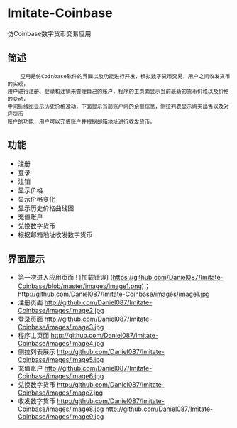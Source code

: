 # Imitate-Coinbase
仿Coinbase数字货币交易应用
## 简述
        应用是仿Coinbase软件的界面以及功能进行开发，模拟数字货币交易，用户之间收发货币的实现，
    用户进行注册、登录和注销来管理自己的账户，程序的主页面显示当前最新的货币价格以及价格的变动，
    中间折线图显示历史价格波动，下面显示当前账户内的余额信息，侧拉列表显示购买出售以及对应货币
    账户的功能，用户可以充值账户并根据邮箱地址进行收发货币。
## 功能
 - 注册
 - 登录
 - 注销
 - 显示价格
 - 显示价格变化
 - 显示历史价格曲线图
 - 充值账户
 - 兑换数字货币
 - 根据邮箱地址收发数字货币
## 界面展示
 - 第一次进入应用页面
 ! [加载错误] (https://github.com/Daniel087/Imitate-Coinbase/blob/master/images/image1.png)；
 http://github.com/Daniel087/Imitate-Coinbase/images/image1.jpg
 - 注册页面
 http://github.com/Daniel087/Imitate-Coinbase/images/image2.jpg
 - 登录页面
 http://github.com/Daniel087/Imitate-Coinbase/images/image3.jpg
 - 程序主页面
 http://github.com/Daniel087/Imitate-Coinbase/images/image4.jpg
 - 侧拉列表展示
 http://github.com/Daniel087/Imitate-Coinbase/images/image5.jpg
 - 充值账户
 http://github.com/Daniel087/Imitate-Coinbase/images/image6.jpg
 - 兑换数字货币
 http://github.com/Daniel087/Imitate-Coinbase/images/image7.jpg
 - 收发数字货币
 http://github.com/Daniel087/Imitate-Coinbase/images/image8.jpg
 http://github.com/Daniel087/Imitate-Coinbase/images/image9.jpg
